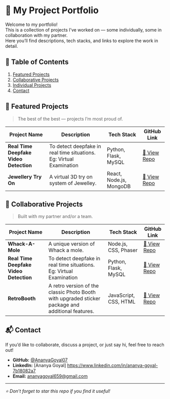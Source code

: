 # 🚀 My Project Portfolio

Welcome to my portfolio!  
This is a collection of projects I’ve worked on — some individually, some in collaboration with my partner.  
Here you’ll find descriptions, tech stacks, and links to explore the work in detail.

## 📂 Table of Contents
1. [Featured Projects](#-featured-projects)
2. [Collaborative Projects](#-collaborative-projects)
3. [Individual Projects](#-individual-projects)
4. [Contact](#-contact)

## 🌟 Featured Projects
> The best of the best — projects I’m most proud of.

| Project Name | Description | Tech Stack | GitHub Link |
|--------------|-------------|------------|-------------|
| **Real Time Deepfake Video Detection** | To detect deepfake in real time situations. Eg: Virtual Examination | Python, Flask, MySQL | [🔗 View Repo](https://github.com/ShikharGoel2805/Real-Time-Deepfake-Video-Detection.git) |
| **Jewellery Try On** | A virtual 3D try on system of Jewelley. | React, Node.js, MongoDB | [🔗 View Repo](https://github.com/username/project2) |

## 🤝 Collaborative Projects
> Built with my partner and/or a team.

| Project Name | Description | Tech Stack | GitHub Link |
|--------------|-------------|------------|-------------|
| **Whack-A-Mole** | A unique version of Whack a mole. | Node.js, CSS, Phaser | [🔗 View Repo](https://github.com/AnanyaGoyal07/Whack-a-Mole.git) |
| **Real Time Deepfake Video Detection** | To detect deepfake in real time situations. Eg: Virtual Examination | Python, Flask, MySQL | [🔗 View Repo](https://github.com/ShikharGoel2805/Real-Time-Deepfake-Video-Detection.git) |
| **RetroBooth** | A retro version of the classic Photo Booth with upgraded sticker package and additional features. | JavaScript, CSS, HTML | [🔗 View Repo](https://github.com/AnanyaGoyal07/RetroBooth-.git) |

## 📬 Contact
If you’d like to collaborate, discuss a project, or just say hi, feel free to reach out!

- **GitHub:** [@AnanyaGoyal07](https://github.com/AnanyaGoyal07)  
- **LinkedIn:** [Ananya Goyal] https://www.linkedin.com/in/ananya-goyal-7b18082a7
- **Email:** ananyagoyal659@gmail.com  

---

*⭐ Don’t forget to star this repo if you find it useful!*
